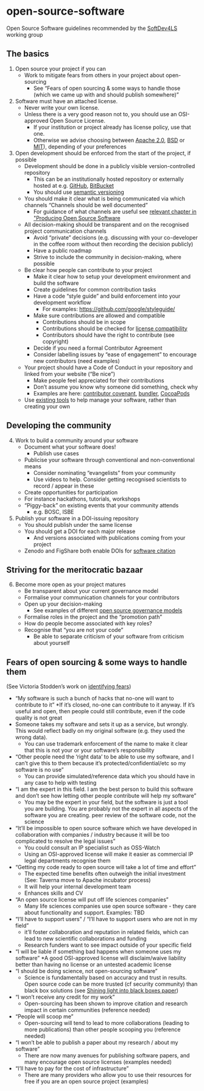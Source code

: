 # open-source-software
Open Source Software guidelines recommended by the [SoftDev4LS](https://github.com/SoftDev4LS) working group

## The basics

1. Open source your project if you can  
    * Work to mitigate fears from others in your project about open-sourcing
        - See “Fears of open sourcing & some ways to handle those (which we came up with and should publish somewhere)”
2. Software must have an attached license.
    * Never write your own license.
    * Unless there is a very good reason not to, you should use an OSI-approved Open Source License.
        - If your institution or project already has license policy, use that one.
        - Otherwise we advise choosing between [Apache 2.0](https://en.wikipedia.org/wiki/Apache_License),
        [BSD](https://en.wikipedia.org/wiki/BSD_licenses) or [MIT](https://en.wikipedia.org/wiki/MIT_License)),
        depending of your preferences
3. Open development should be enforced from the start of the project, if possible
    * Development should be done in a publicly visible version-controlled repository
        - This can be an institutionally hosted repository or externally hosted at e.g. [GitHub](https://github.com/),
        [BitBucket](https://bitbucket.org/)
        - You should use [semantic versioning](http://semver.org/)
    * You should make it clear what is being communicated via which channels “Channels should be well documented”
        - For guidance of what channels are useful see [relevant chapter in "Producing Open Source Software](http://producingoss.com/en/getting-started.html#communications-channels)
    * All decision-making should be transparent and on the recognised project communication channels
        - Avoid “private” decisions (e.g. discussing with your co-developer in the coffee room without then recording the decision publicly)
        - Have a public roadmap
        - Strive to include the community in decision-making, where possible
    * Be clear how people can contribute to your project
        - Make it clear how to setup your development environment and build the software
        - Create guidelines for common contribution tasks
        - Have a code “style guide” and build enforcement into your development workflow
            * For examples: https://github.com/google/styleguide/
        - Make sure contributions are allowed and compatible
            * Contributions should be in scope
            * Contributions should be checked for [license compatibility](http://www.gnu.org/licenses/license-list.html)
            * Contributors should have the right to contribute (see copyright)
        - Decide if you need a formal Contributor Agreement
        - Consider labelling issues by “ease of engagement” to encourage new contributors (need examples)
    * Your project should have a Code of Conduct in your repository and linked from your website (“Be nice”)
        - Make people feel appreciated for their contributions
        - Don’t assume you know why someone did something, check why
        - Examples are here: [contributor covenant](http://contributor-covenant.org/), [bundler](http://bundler.io/conduct.html),
        [CocoaPods](https://github.com/CocoaPods/CocoaPods/blob/master/CODE_OF_CONDUCT.md)
    * Use [existing tools](http://oss-watch.ac.uk/resources/communitytools) to help manage your software,
    rather than creating your own  

## Developing the community

4. Work to build a community around your software  
    * Document what your software does!
        - Publish use cases
    * Publicise your software through conventional and non-conventional means
        - Consider nominating “evangelists” from your community
        - Use videos to help. Consider getting recognised scientists to record / appear in these
    * Create opportunities for participation
    * For instance hackathons, tutorials, workshops
    * “Piggy-back” on existing events that your community attends
        - e.g. BOSC, ISBE
5. Publish your software in a DOI-issuing repository
    * You should publish under the same license
    * You should get a DOI for each major release
        - And versions associated with publications coming from your project
    * Zenodo and FigShare both enable DOIs for [software citation](https://guides.github.com/activities/citable-code/)

## Striving for the meritocratic bazaar

6. Become more open as your project matures
    * Be transparent about your current governance model
    * Formalise your communication channels for your contributors
    * Open up your decision-making
        - See examples of different [open source governance models](http://oss-watch.ac.uk/resources/governancemodels)
    * Formalise roles in the project and the “promotion path”
    * How do people become associated with key roles?
    * Recognise that “you are not your code”
        - Be able to separate criticism of your software from criticism about yourself

## Fears of open sourcing & some ways to handle them
(See Victoria Stodden’s work on [identifying fears](http://stanford.edu/~vcs/papers/SMPRCS2010.pdf))

* “My software is such a bunch of hacks that no-one will want to contribute to it”
  *If it’s closed, no-one can contribute to it anyway. If it’s useful and open, then people could still contribute, even if the code quality is not great
* Someone takes my software and sets it up as a service, but wrongly. This would reflect badly on my original software (e.g. they used the wrong data).
    - You can use trademark enforcement of the name to make it clear that this is not your or your software’s responsibility
* “Other people need the ‘right data’ to be able to use my software, and I can’t give this to them because it’s protected/confidential/etc so my software is no use”
    - You can provide simulated/reference data which you should have in any case to help with testing
* “I am the expert in this field. I am the best person to build this software and don’t see how letting other people contribute will help my software”
    - You may be the expert in your field, but the software is just a tool you are building. You are probably not the expert in all aspects of the software you are creating.
peer review of the software code, not the science
* “It’ll be impossible to open source software which we have developed in collaboration with companies / industry because it will be too complicated to resolve the legal issues”
    - You could consult an IP specialist such as OSS-Watch
    - Using an OSI-approved license will make it easier as commercial IP legal departments recognise them
* “Getting my code ready to open source will take a lot of time and effort”
    - The expected time benefits often outweigh the initial investment (See: Taverna move to Apache incubator process)
    - It will help your internal development team
  * Enhances skills and CV
* “An open source license will put off life sciences companies”
    - Many life sciences companies use open source software - they care about functionality and support. Examples: TBD
* “I’ll have to support users” / “I’ll have to support users who are not in my field”
    - it’ll foster collaboration and reputation in related fields, which can lead to new scientific collaborations and funding
    - Research funders want to see impact outside of your specific field
* “I will be liable if something bad happens when someone uses my software”
  *A good OSI-approved license will disclaim/waive liability better than having no license or an untested academic license
* “I should be doing science, not open-sourcing software”
    - Science is fundamentally based on accuracy and trust in results. Open source code can be more trusted (cf security community)
    than black box solutions (see [Shining light into black boxes paper](http://hkl.hms.harvard.edu/uploads/image/pdfs/sliz2012science.pdf))
* “I won’t receive any credit for my work”
    - Open-sourcing has been shown to improve citation and research impact in certain communities (reference needed)
* “People will scoop me”
    - Open-sourcing will tend to lead to more collaborations (leading to more publications) than other people scooping you (reference needed)
* “I won’t be able to publish a paper about my research / about my software”
    - There are now many avenues for publishing software papers, and many encourage open source licenses (examples needed)
* “I’ll have to pay for the cost of infrastructure”
    - There are many providers who allow you to use their resources for free if you are an open source project (examples)
